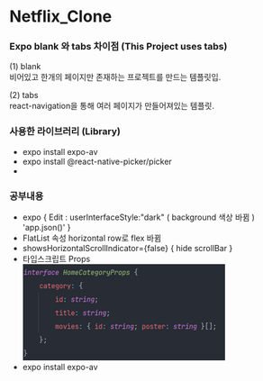 # Netflix_Clone

### Expo blank 와 tabs 차이점  (This Project uses tabs)
(1)  blank <br/>
비어있고 한개의 페이지만 존재하는 프로젝트를 만드는 템플릿입. <br/>

(2)  tabs <br/>
react-navigation을 통해 여러 페이지가 만들어져있는 템플릿. <br/>


### 사용한 라이브러리 (Library)
- expo install expo-av
- expo install @react-native-picker/picker
- 


### 공부내용
- expo  { Edit : userInterfaceStyle:"dark" ( background 색상 바뀜 )     'app.json()' }
- FlatList 속성 horizontal row로 flex 바뀜
- showsHorizontalScrollIndicator={false} { hide scrollBar }  
- 타입스크립트 Props  
![CommentStructure](./StudyImage/ts_Props.png)
- expo install expo-av


[comment]: <> (https://www.youtube.com/watch?v=CNaLOa-6X7U&t=641s)

[comment]: <> (34:30)

[comment]: <> (3-20)
